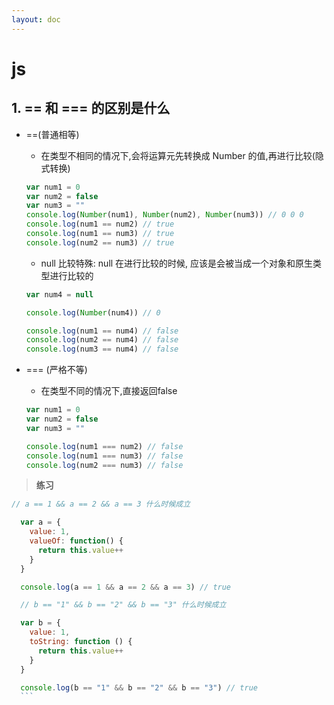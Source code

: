 ```yaml
---
layout: doc
---
```


# js


## 1. == 和 === 的区别是什么

  - ==(普通相等) 
  
    - 在类型不相同的情况下,会将运算元先转换成 Number 的值,再进行比较(隐式转换)
    
    ```js
    var num1 = 0
    var num2 = false
    var num3 = ""
    console.log(Number(num1), Number(num2), Number(num3)) // 0 0 0
    console.log(num1 == num2) // true
    console.log(num1 == num3) // true
    console.log(num2 == num3) // true
    ```
    - null ⽐较特殊: null 在进⾏⽐较的时候, 应该是会被当成⼀个对象和原⽣类型进⾏⽐较的

    ```js
    var num4 = null

    console.log(Number(num4)) // 0

    console.log(num1 == num4) // false
    console.log(num2 == num4) // false
    console.log(num3 == num4) // false
    ```

  - === (严格不等)
  
    - 在类型不同的情况下,直接返回false

    ```js
    var num1 = 0
    var num2 = false
    var num3 = ""

    console.log(num1 === num2) // false
    console.log(num1 === num3) // false
    console.log(num2 === num3) // false
    ```
  
  > **练习**

  ```js
  // a == 1 && a == 2 && a == 3 什么时候成立

    var a = {
      value: 1,
      valueOf: function() {
        return this.value++
      }
    }

    console.log(a == 1 && a == 2 && a == 3) // true

    // b == "1" && b == "2" && b == "3" 什么时候成立

    var b = {
      value: 1,
      toString: function () {
        return this.value++
      }
    }

    console.log(b == "1" && b == "2" && b == "3") // true
    ```